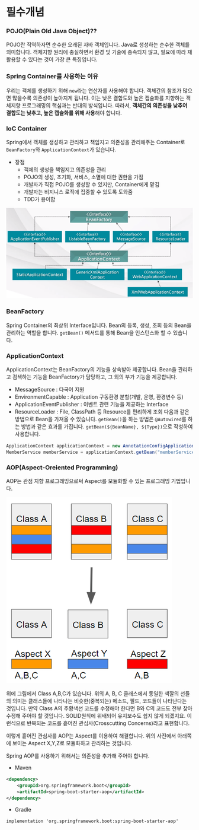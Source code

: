 # 필수개념
### POJO(Plain Old Java Object)??
POJO란 직역하자면 순수한 오래된 자바 객체입니다.
Java로 생성하는 순수한 객체를 의미합니다.
객체지향 원리에 충실하면서 환경 및 기술에 종속되지 않고, 필요에 따라 재활용할 수 있다는 것이 가장 큰 특징입니다.

### Spring Container를 사용하는 이유
우리는 객체를 생성하기 위해 `new`라는 연산자를 사용해야 합니다.
객체간의 참조가 많으면 많을수록 의존성이 높아지게 됩니다.
이는 낮은 결합도와 높은 캡슐화를 지향하는 객체지향 프로그래밍의 핵심과는 반대의 방식입니다.
따라서, **객체간의 의존성을 낮추어 결합도는 낮추고, 높은 캡슐화를 위해 사용**해야 합니다.

### IoC Container
Spring에서 객체를 생성하고 관리하고 책임지고 의존성을 관리해주는 Container로 `BeanFactory`와 `ApplicationContext`가 있습니다.
* 장점
	* 객체의 생성을 책임지고 의존성을 관리
	* POJO의 생성, 초기화, 서비스, 소멸에 대한 권한을 가짐
	* 개발자가 직접 POJO를 생성할 수 있지만, Container에게 맡김
	* 개발자는 비지니스 로직에 집중할 수 있도록 도와줌
	* TDD가 용이함

![image](https://github.com/SubiYoon/SubiYoon.github.io/blob/main/Attached%20File/Pasted%20image%2020240521141058.png?raw=true)

### BeanFactory
Spring Container의 최상위 Interface입니다.
Bean의 등록, 생성, 조회 등의 Bean을 관리하는 역할을 합니다.
`getBean()` 메서드를 통해 Bean을 인스턴스화 할 수 있습니다.

### ApplicationContext
ApplicationContext는 BeanFactory의 기능을 상속받아 제공합니다.
Bean을 관리하고 검색하는 기능을 BeanFactory가 담당하고, 그 외의 부가 기능을 제공합니다.
* MessageSource : 다국어 지원
* EnvironmentCapable : Application 구동환경 분할(개발, 운영, 환경변수 등)
* ApplicationEventPublisher : 이벤트 관련 기능을 제공하는 Interface
* ResourceLoader : File, ClassPath 등 Resource를 편리하게 조회
다음과 같은 방법으로 Bean을 가져올 수 있습니다.
`getBean()`을 하는 방법은 `@Autowired`를 하는 방법과 같은 효과를 가집니다.
`getBean(${BeanName}, ${Type})`으로 작성하여 사용합니다.
```java 
ApplicationContext applicationContext = new AnnotationConfigApplicationContext(AppConfig.class);
MemberService memberService = applicationContext.getBean("memberService", MemberService.class);
```

### AOP(Aspect-Oreiented Programming)
AOP는 관점 지향 프로그래밍으로써 Aspect를 모듈화할 수 있는 프로그래밍 기법입니다.

![image](https://github.com/SubiYoon/SubiYoon.github.io/blob/main/Attached%20File/Pasted%20image%2020240522162101.png?raw=true)

위에 그림에서 Class A,B,C가 있습니다.
위의 A, B, C 클래스에서 동일한 색깔의 선들의 의미는 클래스들에 나타나는 비슷한(중복되는) 메소드, 필드, 코드들이 나타난다는 것입니다.
만약 Class A의 주황색선 코드를 수정해야 한다면 B와 C의 코드도 전부 찾아 수정해 주어야 할 것입니다. SOLID원칙에 위배되어 유지보수도 쉽지 않게 되겠지요.
이런식으로 반복되는 코드를 흩어진 관심사(Crosscutting Concerns)라고 표현합니다.

이렇게 흩어진 관심사를 AOP는 Aspect를 이용하여 해결합니다.
위의 사진에서 아래쪽에 보이는 Aspect X,Y,Z로 모듈화하고 관리하는 것입니다.

Spring AOP를 사용하기 위해서는 의존성을 추가해 주어야 합니다.
* Maven
```xml title:"pom.xml"
<dependency>
	<groupId>org.springframework.boot</groupId>
	<artifactId>spring-boot-starter-aop</artifactId>
</dependency>
```

* Gradle
``` title:"build.gralde"
implementation 'org.springframework.boot:spring-boot-starter-aop'
```

